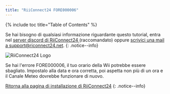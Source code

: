 ```yaml
---
title: "RiiConnect24 FORE000006"
---
```


{% include toc title="Table of Contents" %}

Se hai bisogno di qualsiasi informazione riguardante questo tutorial, entra nel [server discord di RiiConnect24 ](https://discord.gg/rc24)(raccomandato) oppure [scrivici una mail a support@riconnect24.net](mailto:support@riiconnect24.net).
{: .notice--info}

![RiiConnect24 Logo](/images/WiiRC24Logo.jpg)

Se hai l'errore FORE000006, il tuo orario della Wii potrebbe essere sbagliato. Impostalo alla data e ora corretta, poi aspetta non più di un ora e il Canale Meteo dovrebbe funzionare di nuovo.

[Ritorna alla pagina di installazione di RiiConnect24](riiconnect24)
{: .notice--info}
